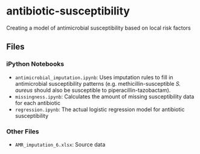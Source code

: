 # antibiotic-susceptibility
Creating a model of antimicrobial susceptibility based on local risk factors

## Files

### iPython Notebooks
* `antimicrobial_imputation.ipynb`: Uses imputation rules to fill in antimicrobial susceptibility patterns (e.g. methicillin-susceptible *S. aureus* should also be susceptible to piperacillin-tazobactam).
* `missingness.ipynb`: Calculates the amount of missing susceptibility data for each antibiotic
* `regression.ipynb`: The actual logistic regression model for antibiotic susceptibility

### Other Files
* `AMR_imputation_6.xlsx`: Source data
